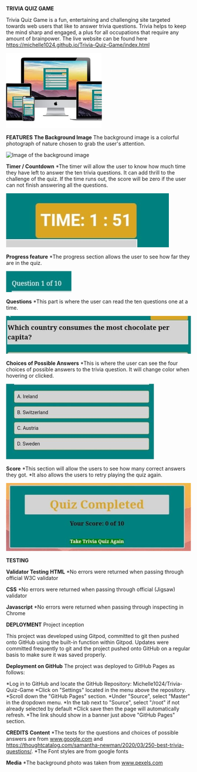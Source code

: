 **TRIVIA QUIZ GAME**

Trivia Quiz Game is a fun, entertaining and challenging site targeted towards web users that like to answer trivia questions. Trivia helps to keep the mind sharp and engaged, a plus for all occupations that require any amount of brainpower. The live website can be found here https://michelle1024.github.io/Trivia-Quiz-Game/index.html

![Image of the quiz box](/assets/images/screenshot.jpeg)

**FEATURES**
**The Background Image**
The background image is a colorful photograph of nature chosen to grab the user's attention.

![Image of the background image](/assets/images/background-image.jpeg)

**Timer / Countdown**
*The timer will allow the user to know how much time they have left to answer the ten trivia questions. It can add thrill to the challenge of the quiz. If the time runs out, the score will be zero if the user can not finish answering all the questions.

![Image of the quiz box](/assets/images/timer.jpeg)

**Progress feature**
*The progress section allows the user to see how far they are in the quiz.

![Image of the quiz box](/assets/images/progress.jpeg)

**Questions**
*This part is where the user can read the ten questions one at a time.

![Image of the quiz box](/assets/images/questions.jpeg)

**Choices of Possible Answers**
*This is where the user can see the four choices of possible answers to the trivia question. It will change color when hovering or clicked.

![Image of the quiz box](/assets/images/answer-choices.jpeg)

**Score**
*This section will allow the users to see how many correct answers they got.
*It also allows the users to retry playing the quiz again.

![Image of the quiz box](/assets/images/score.jpeg)

**TESTING**

**Validator Testing**
**HTML**
*No errors were returned when passing through official W3C validator

**CSS**
*No errors were returned when passing through official (Jigsaw) validator

**Javascript**
*No errors were returned when passing through inspecting in Chrome

**DEPLOYMENT**
Project inception

This project was developed using Gitpod, committed to git then pushed onto GitHub using the built-in function within Gitpod.
Updates were committed frequently to git and the project pushed onto GitHub on a regular basis to make sure it was saved properly.


**Deployment on GitHub**
The project was deployed to GitHub Pages as follows:

*Log in to GitHub and locate the GitHub Repository: Michelle1024/Trivia-Quiz-Game
*Click on "Settings" located in the menu above the repository.
*Scroll down the "GitHub Pages" section.
*Under "Source", select "Master" in the dropdown menu.
*In the tab next to "Source", select "/root" if not already selected by default
*Click save then the page will automatically refresh.
*The link should show in a banner just above "GitHub Pages" section.

**CREDITS**
**Content**
*The texts for the questions and choices of possible answers are from www.google.com and https://thoughtcatalog.com/samantha-newman/2020/03/250-best-trivia-questions/.
*The Font styles are from google fonts

**Media**
*The background photo was taken from www.pexels.com